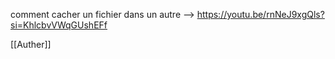 

comment cacher un fichier dans un autre --> https://youtu.be/rnNeJ9xgQls?si=KhlcbvVWqGUshEFf


[[Auther]]